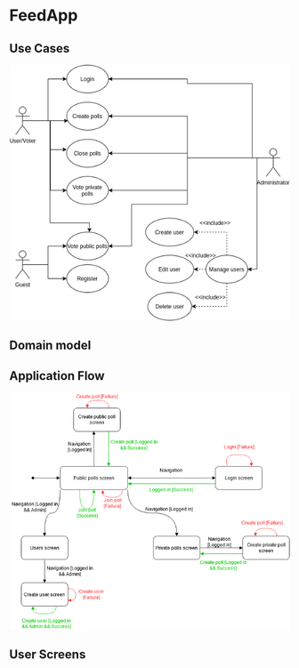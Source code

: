 # FeedApp

## Use Cases

![Use Cases](assets/usecases.png)

## Domain model

## Application Flow

![Use Cases](assets/applicationflowdiagram.png)

## User Screens



